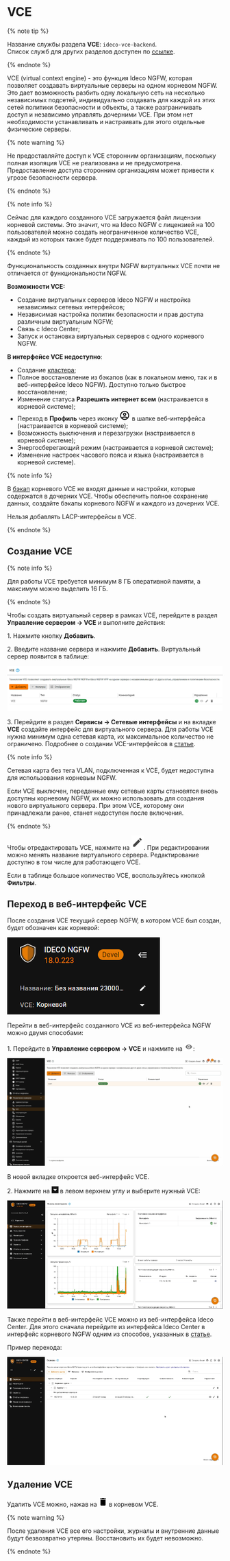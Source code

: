 # VCE

{% note tip %}

Название службы раздела **VCE**: `ideco-vce-backend`. \
Список служб для других разделов доступен по [ссылке](../../../ngfw/settings/server-management/terminal/README.md).

{% endnote %}

VCE (virtual context engine) - это функция Ideco NGFW, которая позволяет создавать виртуальные серверы на одном корневом NGFW. Это дает возможность разбить одну локальную сеть на несколько независимых подсетей, индивидуально создавать для каждой из этих сетей политики безопасности и объекты, а также разграничивать доступ и независимо управлять дочерними VCE. При этом нет необходимости устанавливать и настраивать для этого отдельные физические серверы.

{% note warning %}

Не предоставляйте доступ к VCE сторонним организациям, поскольку полная изоляция VCE не реализована и не предусмотрена. Предоставление доступа сторонним организациям может привести к угрозе безопасности сервера.

{% endnote %}

{% note info %}

Сейчас для каждого созданного VCE загружается файл лицензии корневой системы. Это значит, что на Ideco NGFW с лицензией на 100 пользователей можно создать неограниченное количество VCE, каждый из которых также будет поддерживать по 100 пользователей.

{% endnote %}

Функциональность созданных внутри NGFW виртуальных VCE почти не отличается от функциональности NGFW.

**Возможности VCE:**
* Создание виртуальных серверов Ideco NGFW и настройка независимых сетевых интерфейсов; 
* Независимая настройка политик безопасности и прав доступа различным виртуальным NGFW;
* Связь с Ideco Center;
* Запуск и остановка виртуальных серверов с одного корневого NGFW.

**В интерфейсе VCE недоступно**:

* Создание [кластера](../../../ngfw/settings/server-management/cluster/cluster.md);
* Полное восстановление из бэкапов (как в локальном меню, так и в веб-интерфейсе Ideco NGFW). Доступно только быстрое восстановление;
* Изменение статуса **Разрешить интернет всем** (настраивается в корневой системе);
* Переход в **Профиль** через иконку ![](../../../_images/icon-administrator.png) в шапке веб-интерфейса (настраивается в корневой системе);
* Возможность выключения и перезагрузки (настраивается в корневой системе);
* Энергосберегающий режим (настраивается в корневой системе);
* Изменение настроек часового пояса и языка (настраивается в корневой системе).

{% note info %}

В [бэкап](../../../ngfw/settings/server-management/backup.md) корневого VCE не входят данные и настройки, которые содержатся в дочерних VCE. Чтобы обеспечить полное сохранение данных, создайте бэкапы корневого NGFW и каждого из дочерних VCE.

Нельзя добавлять LACP-интерфейсы в VCE.

{% endnote %}

## Создание VCE

{% note info %}

Для работы VCE требуется минимум 8 ГБ оперативной памяти, а максимум можно выделить 16 ГБ.

{% endnote %}

Чтобы создать виртуальный сервер в рамках VCE, перейдите в раздел **Управление сервером -> VCE** и выполните действия:

1\. Нажмите кнопку **Добавить**.

2\. Введите название сервера и нажмите **Добавить**. Виртуальный сервер появится в таблице:

![](../../../_images/vce18-2.png)

3\. Перейдите в раздел **Сервисы -> Сетевые интерфейсы** и на вкладке **VCE** создайте интерфейс для виртуального сервера. Для работы VCE нужна минимум одна сетевая карта, их максимальное количество не ограничено. Подробнее о создании VCE-интерфейсов в [статье](../../../ngfw/settings/services/connection-to-provider/README.md#vce-interfeisy).

{% note info %}

Сетевая карта без тега VLAN, подключенная к VCE, будет недоступна для использования корневым NGFW.

Если VCE выключен, переданные ему сетевые карты становятся вновь доступны корневому NGFW, их можно использовать для создания нового виртуального сервера. При этом VCE, которому они принадлежали ранее, станет недоступен после включения.

{% endnote %}

Чтобы отредактировать VCE, нажмите на ![](../../../_images/icon-edit.png). При редактировании можно менять название виртуального сервера. Редактирование доступно в том числе для работающего VCE.

Если в таблице большое количество VCE, воспользуйтесь кнопкой **Фильтры**.

## Переход в веб-интерфейс VCE

После создания VCE текущий сервер NGFW, в котором VCE был создан, будет обозначен как корневой:

![](../../../_images/vce18-3.png)

Перейти в веб-интерфейс созданного VCE из веб-интерфейса NGFW можно двумя способами:

1\. Перейдите в **Управление сервером -> VCE** и нажмите на ![](../../../_images/icon-eye.png):

![](../../../_images/vce3.gif)

<!-- После этого веб-интерфейс VCE откроется в новой вкладке браузера. -->

В новой вкладке откроется веб-интерфейс VCE.

2\. Нажмите на ![](../../../_images/icon-cc.png) в левом верхнем углу и выберите нужный VCE:

![](../../../_images/vce2.gif)

<!-- После этого веб-интерфейс VCE откроется в текущей вкладке браузера. Меню интерфейса корневого NGFW будет свернуто, вернуться к нему можно, кликнув на панель слева. -->

Также перейти в веб-интерфейс VCE можно из веб-интерфейса Ideco Center. Для этого сначала перейдите из интерфейса Ideco Center в интерфейс корневого NGFW одним из способов, указанных в [статье](../../../settings-cc/servers.md).

Пример перехода:

![](../../../_images/vce4.gif)

<!-- В интерфейсе Ideco Center нажмите на ![](../../../_images/icon-cc.png) в левом верхнем углу и выберите нужный NGFW. В открывшемся веб-интерфейсе NGFW нажмите на ![](../../../_images/icon-cc.png) в левом верхнем углу и выберите нужный VCE. -->

## Удаление VCE

Удалить VCE можно, нажав на ![](../../../_images/delete-icon.png) в корневом VCE.

{% note warning %}

После удаления VCE все его настройки, журналы и внутренние данные будут безвозвратно утеряны. Восстановить их будет невозможно.

{% endnote %}

